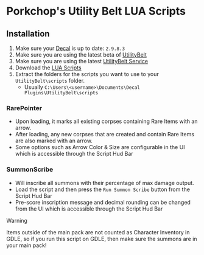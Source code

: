 # Porkchop's Utility Belt LUA Scripts

## Installation

1. Make sure your [Decal](https://www.decaldev.com) is up to date: `2.9.8.3`
2. Make sure you are using the latest beta of [UtilityBelt](https://gitlab.com/utilitybelt/utilitybelt.gitlab.io/-/packages/)
3. Make sure you are using the latest [UtilityBelt Service](https://gitlab.com/utilitybelt/utilitybelt.service/-/releases)
4. Download the [LUA Scripts](https://github.com/mudzereli/UB-LUA-Scripts/archive/refs/heads/main.zip)
5. Extract the folders for the scripts you want to use to your `UtilityBelt\scripts` folder.
    - Usually `C:\Users\<username>\Documents\Decal Plugins\UtilityBelt\scripts`

### RarePointer 
- Upon loading, it marks all existing corpses containing Rare Items with an arrow.
- After loading, any new corpses that are created and contain Rare Items are also marked with an arrow.
- Some options such as Arrow Color & Size are configurable in the UI which is accessible through the Script Hud Bar

### SummonScribe
- Will inscribe all summons with their percentage of max damage output.
- Load the script and then press the `Run Summon Scribe` button from the Script Hud Bar
- Pre-score inscription message and decimal rounding can be changed from the UI which is accessible through the Script Hud Bar
>[!WARNING]
> Items outside of the main pack are not counted as Character Inventory in GDLE, so if you run this script on GDLE, then make sure the summons are in your main pack!